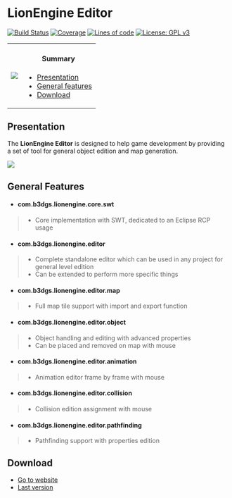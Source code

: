 # LionEngine Editor
[![Build Status](https://travis-ci.org/b3dgs/lionengine-editor.svg?branch=lionengine-editor-9.0.0)](https://travis-ci.org/b3dgs/lionengine) [![Coverage](https://sonarcloud.io/api/badges/measure?key=com.b3dgs.lionengine.editor:lionengine-editor-parent:lionengine-editor-9.0.0&metric=coverage)](https://sonarcloud.io/component_measures?id=com.b3dgs.lionengine.editor:lionengine-editor-parent:lionengine-editor-9.0.0&metric=coverage) [![Lines of code](https://sonarcloud.io/api/badges/measure?key=com.b3dgs.lionengine.editor:lionengine-editor-parent:lionengine-editor-9.0.0&metric=ncloc)](https://sonarcloud.io/component_measures?id=com.b3dgs.lionengine.editor:lionengine-editor-parent:lionengine-editor-9.0.0&metric=ncloc) [![License: GPL v3](https://img.shields.io/badge/License-GPL%20v3-blue.svg)](https://www.gnu.org/licenses/gpl-3.0)
<table>
    <tr>
        <td>
            <a href="http://www.b3dgs.com/v7/page.php?lang=en&section=lionengine"><img src="http://www.b3dgs.com/v7/projects/lionengine/lionengine.jpg"/></a>
        </td>
        <td>
            <h4 align="center">Summary</h4>
            <div align="left">
                <ul>
                    <li><a href="#presentation">Presentation</a></li>
                    <li><a href="#general-features">General features</a></li>
                    <li><a href="#download">Download</a></li>
                </ul>
            </div>
        </td>
    </tr>
</table>

## Presentation

The __LionEngine Editor__ is designed to help game development by providing a set of tool for general object edition and map generation.

<a href="http://lionengine.b3dgs.com/v8-4/page.php?lang=en&section=home"><img src="http://lionengine.b3dgs.com/v8-4/img/home/overview_en.png"/></a>

## General Features

* #### __com.b3dgs.lionengine.core.swt__
>  * Core implementation with SWT, dedicated to an Eclipse RCP usage

* #### __com.b3dgs.lionengine.editor__
>  * Complete standalone editor which can be used in any project for general level edition
>  * Can be extended to perform more specific things

* #### __com.b3dgs.lionengine.editor.map__
>  * Full map tile support with import and export function

* #### __com.b3dgs.lionengine.editor.object__
>  * Object handling and editing with advanced properties
>  * Can be placed and removed on map with mouse

* #### __com.b3dgs.lionengine.editor.animation__
>  * Animation editor frame by frame with mouse

* #### __com.b3dgs.lionengine.editor.collision__
>  * Collision edition assignment with mouse

* #### __com.b3dgs.lionengine.editor.pathfinding__
>  * Pathfinding support with properties edition

## Download

* [Go to website](http://www.b3dgs.com/v7/page.php?lang=en&section=lionengine)
* [Last version](https://lionengine.b3dgs.com/v8-4/page.php?lang=en&section=downloads)

